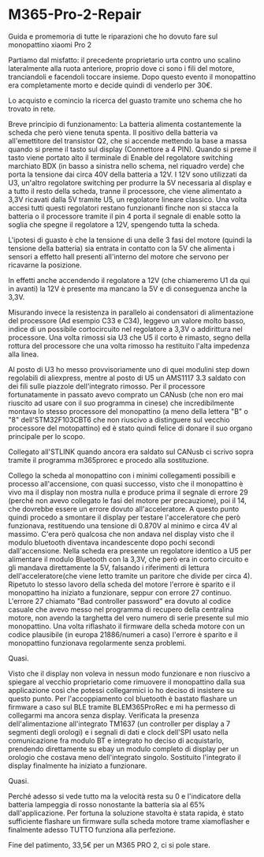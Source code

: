 # M365-Pro-2-Repair
Guida e promemoria di tutte le riparazioni che ho dovuto fare sul monopattino xiaomi Pro 2


Partiamo dal misfatto: il precedente proprietario urta contro uno scalino lateralmente alla ruota anteriore, proprio dove ci sono i fili del motore, tranciandoli e facendoli toccare insieme. Dopo questo evento il monopattino era completamente morto e decide quindi di venderlo per 30€.

Lo acquisto e comincio la ricerca del guasto tramite uno schema che ho trovato in rete.

Breve principio di funzionamento:
La batteria alimenta costantemente la scheda che però viene tenuta spenta. Il positivo della batteria va all'emettitore del transistor Q2, che si accende mettendo la base a massa quando si preme il tasto sul display (Connettore a 4 PIN). Quando si preme il tasto viene portato alto il terminale di Enable del regolatore switching marchiato BDX (in basso a sinistra nello schema, nel riquadro verde) che porta la tensione dai circa 40V della batteria a 12V. I 12V sono utilizzati da U3, un'altro regolatore switching per produrre la 5V necessaria al display e a tutto il resto della scheda, tranne il processore, che viene alimentato a 3,3V ricavati dalla 5V tramite U5, un regolatore lineare classico. Una volta accesi tutti questi regolatori restano funzionanti finche non si stacca la batteria o il processore tramite il pin 4 porta il segnale di enable sotto la soglia che spegne il regolatore a 12V, spengendo tutta la scheda.

L'ipotesi di guasto è che la tensione di una delle 3 fasi del motore (quindi la tensione della batteria) sia entrata in contatto con la 5V che alimenta i sensori a effetto hall presenti all'interno del motore che servono per ricavarne la posizione.

In effetti anche accendendo il regolatore a 12V (che chiameremo U1 da qui in avanti) la 12V è presente ma mancano la 5V e di conseguenza anche la 3,3V.

Misurando invece la resistenza in parallelo ai condensatori di alimentazione del processore (Ad esempio C33 e C34), leggevo un valore molto basso, indice di un possibile  cortocircuito nel regolatore a 3,3V o addirittura nel processore.
Una volta rimossi sia U3 che U5 il corto è rimasto, segno della rottura del processore che una volta rimosso ha restituito l'alta impedenza alla linea.

Al posto di U3 ho messo provvisoriamente uno di quei modulini step down regolabili di aliexpress, mentre al posto di U5 un AMS1117 3.3 saldato con dei fili sulle piazzole dell'integrato rimosso.
Per il processore fortunatamente in passato avevo comprato un CANusb (che non ero mai riuscito ad usare con il suo programma in cinese) che incredibilmente montava lo stesso processore del monopattino (a meno della lettera "B" o "8" dell'STM32F103CBT6 che non riuscivo a distinguere sul vecchio processore del motopattino) ed è stato quindi felice di donare il suo organo principale per lo scopo.

Collegato all'STLINK quando ancora era saldato sul CANusb ci scrivo sopra tramite il programma m365prorec e procedo alla sostituzione.

Collego la scheda al monopattino con i minimi collegamenti possibili e processo all'accensione, con quasi successo, visto che il monopattino è vivo ma il display non mostra nulla e produce prima il segnale di errore 29 (perché non avevo collegato le fasi del motore per precauzione), poi il 14, che dovrebbe essere un errore dovuto all'acceleratore. A questo punto quindi procedo a smontare il display per testare l'acceleratore che però funzionava, restituendo una tensione di 0.870V al minimo e circa 4V al massimo. C'era però qualcosa che non andava nel display visto che il modulo bluetooth diventava incandescente dopo pochi secondi dall'accensione. Nella scheda era presente un regolatore identico a U5 per alimentare il modulo Bluetooth con la 3,3V, che però era in corto circuito e gli mandava direttamente la 5V, falsando i riferimenti di lettura dell'acceleratore(che viene letto tramite un paritore che divide per circa 4). Ripetuto lo stesso lavoro della scheda del motore l'errore è sparito e il monopattino ha iniziato a funzionare, seppur con errore 27 continuo. 
L'errore 27 chiamato "Bad controller password" era dovuto al codice casuale che avevo messo nel programma di recupero della centralina motore, non avendo la targhetta del vero numero di serie presente sul mio monopattino. Una volta riflashato il firmware della scheda motore con un codice plausibile (in europa 21886/numeri a caso) l'errore è sparito e il monopattino funzionava regolarmente senza problemi.

Quasi.

Visto che il display non voleva in nessun modo funzionare e non riuscivo a spiegare al vecchio proprietario come rimuovere il monopattino dalla sua applicazione così che potessi collegarmici io ho deciso di insistere su questo punto. Per l'accoppiamento col bluetooth è bastato flashare un firmware a caso sul BLE tramite BLEM365ProRec e mi ha permesso di collegarmi ma ancora senza display. Verificata la presenza dell'alimentazione all'integrato TM1637 (un controller per display a 7 segmenti degli orologi) e i segnali di dati e clock dell'SPI usato nella comunicazione fra modulo BT e integrato ho deciso di acquistarlo, prendendo direttamente su ebay un modulo completo di display per un orologio che costava meno dell'integrato singolo. Sostituito l'integrato il display finalmente ha iniziato a funzionare.

Quasi.

Perché adesso si vede tutto ma la velocità resta su 0 e l'indicatore della batteria lampeggia di rosso nonostante la batteria sia al 65% dall'applicazione.
Per fortuna la soluzione stavolta è stata rapida, è stato sufficiente flashare un firmware sulla scheda motore trame xiamoflasher e finalmente adesso TUTTO funziona alla perfezione.

Fine del patimento, 33,5€ per un M365 PRO 2, ci si pole stare.


